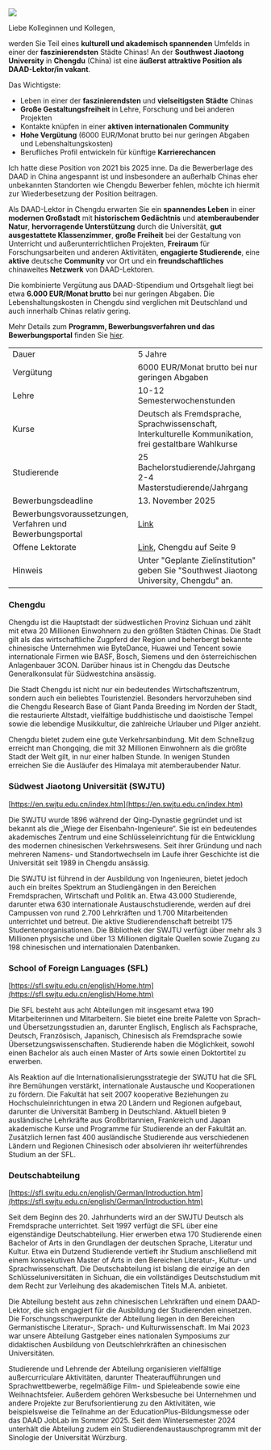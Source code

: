 <img src="image.png" />

Liebe Kolleginnen und Kollegen, 

werden Sie Teil eines **kulturell und akademisch spannenden** Umfelds in einer der **faszinierendsten** Städte Chinas! An der **Southwest Jiaotong University** in **Chengdu** (China) ist eine **äußerst attraktive Position als DAAD-Lektor/in vakant**.

Das Wichtigste:

* Leben in einer der **faszinierendsten** und **vielseitigsten Städte** Chinas
* **Große Gestaltungsfreiheit** in Lehre, Forschung und bei anderen Projekten
* Kontakte knüpfen in einer **aktiven internationalen Community**
* **Hohe Vergütung** (6000 EUR/Monat brutto bei nur geringen Abgaben und Lebenshaltungskosten)
* Berufliches Profil entwickeln für künftige **Karrierechancen**

Ich hatte diese Position von 2021 bis 2025 inne. Da die Bewerberlage des DAAD in China angespannt ist und insbesondere an außerhalb Chinas eher unbekannten Standorten wie Chengdu Bewerber fehlen, möchte ich hiermit zur Wiederbesetzung der Position beitragen.

Als DAAD-Lektor in Chengdu erwarten Sie ein **spannendes Leben** in einer **modernen Großstadt** mit **historischem Gedächtnis** und **atemberaubender Natur**, **hervorragende Unterstützung** durch die Universität, **gut ausgestattete Klassenzimmer**, **große Freiheit** bei der Gestaltung von Unterricht und außerunterrichtlichen Projekten, **Freiraum** für Forschungsarbeiten und anderen Aktivitäten, **engagierte Studierende**, eine **aktive** deutsche **Community** vor Ort und ein **freundschaftliches** chinaweites **Netzwerk** von DAAD-Lektoren.

Die kombinierte Vergütung aus DAAD-Stipendium und Ortsgehalt liegt bei etwa **6.000 EUR/Monat brutto** bei nur geringen Abgaben. Die Lebenshaltungskosten in Chengdu sind verglichen mit Deutschland und auch innerhalb Chinas relativ gering.

Mehr Details zum **Programm, Bewerbungsverfahren und das Bewerbungsportal** finden Sie [hier](https://www.daad.de/de/im-ausland-studieren-forschen-lehren/lehren-im-ausland/freie-lektorate-und-dozenturen/detail/daad-lektorenprogramm-202627-fachlektorate/?lr-id=11&lr-position=&lr-country=&lr-page=1&lr-offset=1).

|||
|---|---|
|Dauer|5 Jahre|
|Vergütung|6000 EUR/Monat brutto bei nur geringen Abgaben|
|Lehre|10-12 Semesterwochenstunden|
|Kurse|Deutsch als Fremdsprache, Sprachwissenschaft, Interkulturelle Kommunikation, frei gestaltbare Wahlkurse|
|Studierende|25 Bachelorstudierende/Jahrgang<br>2-4 Masterstudierende/Jahrgang|
|Bewerbungsdeadline|13. November 2025|
|Bewerbungsvoraussetzungen, Verfahren und Bewerbungsportal|[Link](https://www.daad.de/de/im-ausland-studieren-forschen-lehren/lehren-im-ausland/freie-lektorate-und-dozenturen/detail/daad-lektorenprogramm-202627-fachlektorate/?lr-id=11&lr-position=&lr-country=&lr-page=1&lr-offset=1)|
|Offene Lektorate|[Link](https://imp.daad.com/media/daad_de/pdfs_nicht_barrierefrei/im-ausland-studieren-forschen-lehren/regellektorenprogramm_2026_27_stand_30.09._version_2.pdf), Chengdu auf Seite 9|
|Hinweis|Unter "Geplante Zielinstitution" geben Sie "Southwest Jiaotong University, Chengdu" an.|

### Chengdu

Chengdu ist die Hauptstadt der südwestlichen Provinz Sichuan und zählt mit etwa 20 Millionen Einwohnern zu den größten Städten Chinas. Die Stadt gilt als das wirtschaftliche Zugpferd der Region und beherbergt bekannte chinesische Unternehmen wie ByteDance, Huawei und Tencent sowie internationale Firmen wie BASF, Bosch, Siemens und den österreichischen Anlagenbauer 3CON. Darüber hinaus ist in Chengdu das Deutsche Generalkonsulat für Südwestchina ansässig.

Die Stadt Chengdu ist nicht nur ein bedeutendes Wirtschaftszentrum, sondern auch ein beliebtes Touristenziel. Besonders hervorzuheben sind die Chengdu Research Base of Giant Panda Breeding im Norden der Stadt, die restaurierte Altstadt, vielfältige buddhistische und daoistische Tempel sowie die lebendige Musikkultur, die zahlreiche Urlauber und Pilger anzieht.

Chengdu bietet zudem eine gute Verkehrsanbindung. Mit dem Schnellzug erreicht man Chongqing, die mit 32 Millionen Einwohnern als die größte Stadt der Welt gilt, in nur einer halben Stunde. In wenigen Stunden erreichen Sie die Ausläufer des Himalaya mit atemberaubender Natur.

### Südwest Jiaotong Universität (SWJTU)

[https://en.swjtu.edu.cn/index.htm](https://en.swjtu.edu.cn/index.htm)

Die SWJTU wurde 1896 während der Qing-Dynastie gegründet und ist bekannt als die „Wiege der Eisenbahn-Ingenieure“. Sie ist ein bedeutendes akademisches Zentrum und eine Schlüsseleinrichtung für die Entwicklung des modernen chinesischen Verkehrswesens. Seit ihrer Gründung und nach mehreren Namens- und Standortwechseln im Laufe ihrer Geschichte ist die Universität seit 1989 in Chengdu ansässig.

Die SWJTU ist führend in der Ausbildung von Ingenieuren, bietet jedoch auch ein breites Spektrum an Studiengängen in den Bereichen Fremdsprachen, Wirtschaft und Politik an. Etwa 43.000 Studierende, darunter etwa 630 internationale Austauschstudierende, werden auf drei Campussen von rund 2.700 Lehrkräften und 1.700 Mitarbeitenden unterrichtet und betreut. Die aktive Studierendenschaft betreibt 175 Studentenorganisationen. Die Bibliothek der SWJTU verfügt über mehr als 3 Millionen physische und über 13 Millionen digitale Quellen sowie Zugang zu 198 chinesischen und internationalen Datenbanken.

### School of Foreign Languages (SFL)

[https://sfl.swjtu.edu.cn/english/Home.htm](https://sfl.swjtu.edu.cn/english/Home.htm)

Die SFL besteht aus acht Abteilungen mit insgesamt etwa 190 Mitarbeiterinnen und Mitarbeitern. Sie bietet eine breite Palette von Sprach- und Übersetzungsstudien an, darunter Englisch, Englisch als Fachsprache, Deutsch, Französisch, Japanisch, Chinesisch als Fremdsprache sowie Übersetzungswissenschaften. Studierende haben die Möglichkeit, sowohl einen Bachelor als auch einen Master of Arts sowie einen Doktortitel zu erwerben.

Als Reaktion auf die Internationalisierungsstrategie der SWJTU hat die SFL ihre Bemühungen verstärkt, internationale Austausche und Kooperationen zu fördern. Die Fakultät hat seit 2007 kooperative Beziehungen zu Hochschuleinrichtungen in etwa 20 Ländern und Regionen aufgebaut, darunter die Universität Bamberg in Deutschland. Aktuell bieten 9 ausländische Lehrkräfte aus Großbritannien, Frankreich und Japan akademische Kurse und Programme für Studierende an der Fakultät an. Zusätzlich lernen fast 400 ausländische Studierende aus verschiedenen Ländern und Regionen Chinesisch oder absolvieren ihr weiterführendes Studium an der SFL.

### Deutschabteilung

[https://sfl.swjtu.edu.cn/english/German/Introduction.htm](https://sfl.swjtu.edu.cn/english/German/Introduction.htm)

Seit dem Beginn des 20. Jahrhunderts wird an der SWJTU Deutsch als Fremdsprache unterrichtet. Seit 1997 verfügt die SFL über eine eigenständige Deutschabteilung. Hier erwerben etwa 170 Studierende einen Bachelor of Arts in den Grundlagen der deutschen Sprache, Literatur und Kultur. Etwa ein Dutzend Studierende vertieft ihr Studium anschließend mit einem konsekutiven Master of Arts in den Bereichen Literatur-, Kultur- und Sprachwissenschaft. Die Deutschabteilung ist bislang die einzige an den Schlüsseluniversitäten in Sichuan, die ein vollständiges Deutschstudium mit dem Recht zur Verleihung des akademischen Titels M.A. anbietet.

Die Abteilung besteht aus zehn chinesischen Lehrkräften und einem DAAD-Lektor, die sich engagiert für die Ausbildung der Studierenden einsetzen. Die Forschungsschwerpunkte der Abteilung liegen in den Bereichen Germanistische Literatur-, Sprach- und Kulturwissenschaft. Im Mai 2023 war unsere Abteilung Gastgeber eines nationalen Symposiums zur didaktischen Ausbildung von Deutschlehrkräften an chinesischen Universitäten.


Studierende und Lehrende der Abteilung organisieren vielfältige außercurriculare Aktivitäten, darunter Theateraufführungen und Sprachwettbewerbe, regelmäßige Film- und Spieleabende sowie eine Weihnachtsfeier. Außerdem gehören Werksbesuche bei Unternehmen und andere Projekte zur Berufsorientierung zu den Aktivitäten, wie beispielsweise die Teilnahme an der EducationPlus-Bildungsmesse oder das DAAD JobLab im Sommer 2025. Seit dem Wintersemester 2024 unterhält die Abteilung zudem ein Studierendenaustauschprogramm mit der Sinologie der Universität Würzburg.





